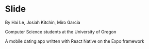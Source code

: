 # Slide

By Hai Le, Josiah Kitchin, Miro Garcia

Computer Science students at the University of Oregon

A mobile dating app written with React Native on the Expo framework
